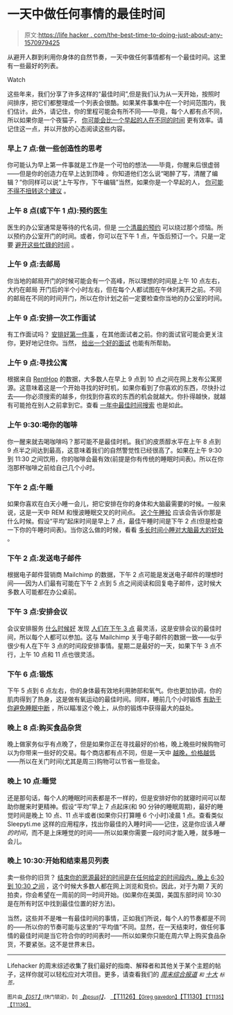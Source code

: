 # 一天中做任何事情的最佳时间

> 原文:[https://life hacker . com/the-best-time-to-doing-just-about-any-1570979425](https://lifehacker.com/the-best-time-of-day-to-do-just-about-anything-1570979425)

从避开人群到利用你身体的自然节奏，一天中做任何事情都有一个最佳时间。这里有一些最好的列表。

Watch

这些年来，我们分享了许多这样的“最佳时间”,但是我们认为从一天开始，按照时间排序，把它们都整理成一个列表会很酷。如果某件事集中在一个时间范围内，我们估计。此外，请记住，你的里程可能会有所不同——毕竟，每个人都有点不同，所以如果你是一个夜猫子， [你可能会比一个早起的人在不同的时间](http://lifehacker.com/work-only-your-good-hours-to-become-more-productive-5810290) 更有效率。请记住这一点，并以开放的心态阅读这些内容。

### **早上 7 点:做一些创造性的思考**

你可能认为早上第一件事就是工作是一个可怕的想法——毕竟，你醒来后很虚弱——但是你的创造力在早上达到顶峰 。你知道他们怎么说“喝醉了写，清醒了编辑？”你同样可以说“上午写作，下午编辑”当然，如果你是一个早起的人， [你可能不得不扭转这个建议](http://lifehacker.com/your-optimal-creativity-time-may-be-the-opposite-of-you-5968174) 。

### 上午 8 点(或下午 1 点):预约医生

医生的办公室通常是等待的代名词，但是 [一个清晨的预约](http://lifehacker.com/book-a-doctors-appointment-at-8-00-am-or-1-00-pm-to-av-1047744938) 可以绕过那个烦恼。所以预约办公室开门的时间。或者，你可以在下午 1 点，午饭后预订一个。只是一定要 [避开这些忙碌的时间](http://lifehacker.com/avoid-these-appointment-times-to-skip-the-wait-at-the-d-1208620665) 。

### 上午 9 点:去邮局

你当地的邮局开门的时候可能会有一个高峰，所以理想的时间是上午 10 点左右，大约在邮局 开门后的半个小时左右，但在每个人都试图在午休时离开之前。不同的邮局在不同的时间开门，所以在你计划之前一定要检查你当地的办公室的时间。

### 上午 9 点:安排一次工作面试

有工作面试吗？ [安排好第一件事](http://lifehacker.com/schedule-earlier-interview-appointments-to-avoid-interv-1385556546) ，在其他面试者之前。你的面试官可能会更关注你，更好地记住你。当然， [给出一个好的面试](http://lifehacker.com/top-10-tips-for-acing-your-next-job-interview-5975338) 也能有所帮助。

### 上午 9 点:寻找公寓

根据来自 [RentHop](http://www.renthop.com/) 的数据，大多数人在早上 9 点到 10 点之间在网上发布公寓房源。这意味着这是一个开始寻找的好时机，如果你看到了你喜欢的东西，尽快扑过去——你必须搜索的越多，你找到你喜欢的东西的机会就越大。你扑得越快，就越有可能抢在别人之前拿到它。查看 [一年中最佳时间搜索](http://lifehacker.com/the-best-time-of-year-month-and-day-to-search-for-a-n-5954711) 也是如此。

### 上午 9:30:喝你的咖啡

你一醒来就去喝咖啡吗？那可能不是最佳时机。我们的皮质醇水平在上午 8 点到 9 点半之间达到最高，这意味着我们的自然警觉性已经很高了。如果在上午 9:30 到 11:30 之间饮用，你的咖啡会最有效(前提是你有传统的睡眠时间表)。所以在你泡那杯咖啡之前给自己几个小时。

### 下午 2 点:午睡

如果你喜欢在白天小睡一会儿，把它安排在你的身体和大脑最需要的时候。一般来说，这是一天中 REM 和慢波睡眠交叉的时间点。 [这个午睡轮](http://lifehacker.com/calculate-the-best-time-to-nap-with-this-interactive-na-5874738) 应该会告诉你那是什么时候。假设“平均”起床时间是早上 7 点，最佳午睡时间是下午 2 点(但是检查一下你的午睡时间表)。当你这么做的时候，看看 [多长时间小睡对大脑最大的好处](http://lifehacker.com/how-long-to-nap-for-the-biggest-brain-benefits-1251546669) 。

### 下午 2 点:发送电子邮件

根据电子邮件营销商 Mailchimp 的数据，下午 2 点可能是发送电子邮件的理想时间——因为人们最有可能在下午 2 点到 5 点之间阅读和回复电子邮件，这时候大多数人可能都在办公桌前。

### 下午 3 点:安排会议

会议安排服务 [什么时候好](http://whenisgood.net/) 发现 [人们在下午 3 点](http://lifehacker.com/tuesday-at-3pm-is-the-most-agreeable-meeting-time-5385900) 最灵活，这是安排会议的最佳时间，所以每个人都可以参加。这与 Mailchimp 关于电子邮件的数据一致——似乎很少有人在下午 3 点的时间段安排事情。星期二是最好的一天，如果下午 3 点不行，上午 10 点和 11 点也很灵活。

### 下午 6 点:锻炼

下午 5 点到 6 点左右，你的身体最有效地利用肺部和氧气。你也更加协调，你的肌肉得到了热身，这是做有氧运动的最佳时间。同样，睡前几个小时锻炼 [有助于你避免睡眠中断](http://lifehacker.com/figure-out-the-best-time-to-exercise-to-avoid-midday-fa-1222066463) ，所以瞄准这个晚上，从你的锻炼中获得最大的益处。

### 晚上 8 点:购买食品杂货

晚上做家务似乎有点晚了，但是如果你正在寻找最好的价格，晚上晚些时候购物可以为你带来一些好的交易。每个商店都有点不同，但是一天中 [越晚，价格越低](http://lifehacker.com/save-on-groceries-by-shopping-late-in-the-evening-espe-5809759)——所以在关门时间(尤其是周三)购物可以节省一些现金。

### 晚上 10 点:睡觉

还是那句话，每个人的睡眠时间表都是不一样的，但是安排好你的就寝时间可以帮助你醒来时更精神。假设“平均”早上 7 点起床(和 90 分钟的睡眠周期)，最好的睡觉时间是晚上 10 点、11 点半或者(如果你只打算睡 6 个小时)凌晨 1 点。查看类似 Sleepyti.me 这样的应用程序，找出你最佳的入睡时间——记住，这是你应该*入睡的时间*，而不是上床睡觉的时间——所以如果你需要一段时间才能入睡，就多睡一会儿。

### 晚上 10:30:开始和结束易贝列表

卖一些你的旧货？ [结束你的房源最好的时间是在任何给定的时间段内，晚上 6:30 到 10:30 之间](http://lifehacker.com/end-ebay-auctions-between-6-30-pm-and-10-30-pm-to-maxim-5871812) ，这个时候大多数人都在网上浏览和竞价。因此，对于为期 7 天的拍卖，你会希望在一周前的同一时间开始。(如果你在美国，美国东部时间 10:30 是在所有时区中找到最佳位置的好方法)。

当然，这些并不是唯一有最佳时间的事情，正如我们所说，每个人的节奏都是不同的——所以你的节奏可能与这里的“平均值”不同。显然，在一天结束时，做任何事情的最佳时间是当它符合你的时间表时——所以如果你只能在周六早上购买食品杂货，不要紧张。这不是世界末日。

* * *

Lifehacker 的周末综述收集了我们最好的指南、解释者和其他关于某个主题的帖子，这样你就可以轻松应对大项目。更多，请查看我们的 [*周末综合报道*](http://lifehacker.com/tag/weekend-roundup) <small>*和*</small> [*十大*](http://lifehacker.com/tag/lifehacker-top-10) <small>*标签。*</small>

<small>图片由</small>[*<small>【GST】</small>*](http://www.shutterstock.com/pic.mhtml?id=122075596&src=id)<small>(快门锁定)，【t]</small> [*<small>【bpsusf】</small>*](http://www.flickr.com/photos/usfbps/4597078894/)<small>，</small> [【T1126】<small>【Greg gavedon】</small>【T1130】](http://www.flickr.com/photos/54851530@N04)[<small></small>](http://www.flickr.com/photos/usnavy/5568691112/)<small>[【T1135】【T1136】](http://www.flickr.com/photos/usnavy/5568691112/)</small>